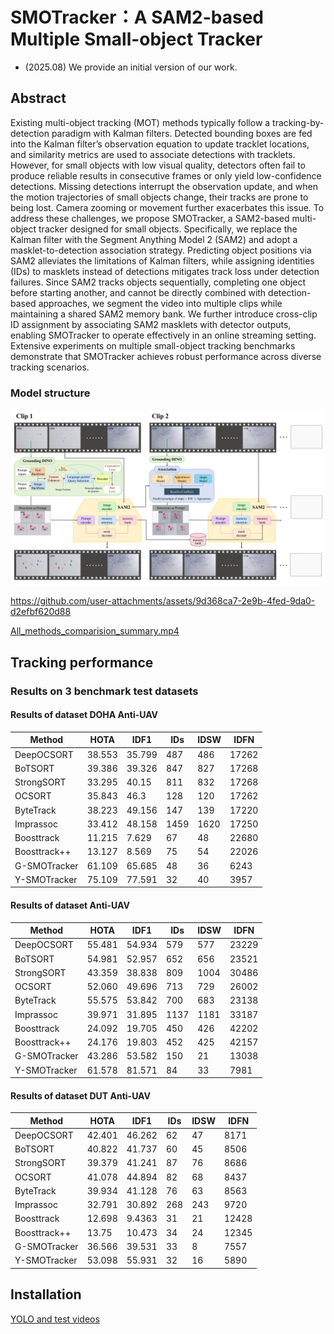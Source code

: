 # SMOTracker：A SAM2-based Multiple Small-object Tracker

- (2025.08) We provide an initial version of our work.

## Abstract
Existing multi-object tracking (MOT) methods typically follow a tracking-by-detection paradigm with Kalman filters. Detected bounding boxes are fed into the Kalman filter’s observation equation to update tracklet locations, and similarity metrics are used to associate detections with tracklets. However, for small objects with low visual quality, detectors often fail to produce reliable results in consecutive frames or only yield low-confidence detections. Missing detections interrupt the observation update, and when the motion trajectories of small objects change, their tracks are prone to being lost. Camera zooming or movement further exacerbates this issue. To address these challenges, we propose SMOTracker, a SAM2-based multi-object tracker designed for small objects. Specifically, we replace the Kalman filter with the Segment Anything Model 2 (SAM2) and adopt a masklet-to-detection association strategy. Predicting object positions via SAM2 alleviates the limitations of Kalman filters, while assigning identities (IDs) to masklets instead of detections mitigates track loss under detection failures. Since SAM2 tracks objects sequentially, completing one object before starting another, and cannot be directly combined with detection-based approaches, we segment the video into multiple clips while maintaining a shared SAM2 memory bank. We further introduce cross-clip ID assignment by associating SAM2 masklets with detector outputs, enabling SMOTracker to operate effectively in an online streaming setting. Extensive experiments on multiple small-object tracking benchmarks demonstrate that SMOTracker achieves robust performance across diverse tracking scenarios.

### Model structure
<p align="center"><img src="assets/structure.jpg" width="500"/></p>

https://github.com/user-attachments/assets/9d368ca7-2e9b-4fed-9da0-d2efbf620d88

[All_methods_comparision_summary.mp4](assets/All_methods_comparision_summary.mp4)

[//]: # (<video width="800" height="600" controls>)

[//]: # (    <source src="assets/All_methods_comparison_summary.mp4" type="video/mp4">)

[//]: # (</video>)

## Tracking performance
### Results on 3 benchmark test datasets
#### Results of dataset DOHA Anti-UAV
| Method       | HOTA   | IDF1   | IDs  | IDSW | IDFN  |
|--------------|--------|--------|------|------|-------|
| DeepOCSORT   | 38.553 | 35.799 | 487  | 486  | 17262 |
| BoTSORT      | 39.386 | 39.326 | 847  | 827  | 17268 |
| StrongSORT   | 33.295 | 40.15  | 811  | 832  | 17268 |
| OCSORT       | 35.843 | 46.3   | 128  | 120  | 17262 |
| ByteTrack    | 38.223 | 49.156 | 147  | 139  | 17220 |
| Imprassoc    | 33.412 | 48.158 | 1459 | 1620 | 17250 |
| Boosttrack   | 11.215 | 7.629  | 67   | 48   | 22680 |
| Boosttrack++ | 13.127 | 8.569  | 75   | 54   | 22026 |
| G-SMOTracker | 61.109 | 65.685 | 48   | 36   | 6243  |
| Y-SMOTracker | 75.109 | 77.591 | 32   | 40   | 3957  |

#### Results of dataset Anti-UAV
| Method       | HOTA   | IDF1   | IDs  | IDSW | IDFN  |
|--------------|--------|--------|------|------|-------|
| DeepOCSORT   | 55.481 | 54.934 | 579  | 577  | 23229 |
| BoTSORT      | 54.981 | 52.957 | 652  | 656  | 23521 |
| StrongSORT   | 43.359 | 38.838 | 809  | 1004 | 30486 |
| OCSORT       | 52.060 | 49.696 | 713  | 729  | 26002 |
| ByteTrack    | 55.575 | 53.842 | 700  | 683  | 23138 |
| Imprassoc    | 39.971 | 31.895 | 1137 | 1181 | 33187 |
| Boosttrack   | 24.092 | 19.705 | 450  | 426  | 42202 |
| Boosttrack++ | 24.176 | 19.803 | 452  | 425  | 42157 |
| G-SMOTracker | 43.286 | 53.582 | 150  | 21   | 13038 |
| Y-SMOTracker | 61.578 | 81.571 | 84   | 33   | 7981  |

#### Results of dataset DUT Anti-UAV
| Method       | HOTA   | IDF1   | IDs | IDSW | IDFN  |
|--------------|--------|--------|-----|------|-------|
| DeepOCSORT   | 42.401 | 46.262 | 62  | 47   | 8171  |
| BoTSORT      | 40.822 | 41.737 | 60  | 45   | 8506  |
| StrongSORT   | 39.379 | 41.241 | 87  | 76   | 8686  |
| OCSORT       | 41.078 | 44.894 | 82  | 68   | 8437  |
| ByteTrack    | 39.934 | 41.128 | 76  | 63   | 8563  |
| Imprassoc    | 32.791 | 30.892 | 268 | 243  | 9720  |
| Boosttrack   | 12.698 | 9.4363 | 31  | 21   | 12428 |
| Boosttrack++ | 13.75  | 10.473 | 34  | 24   | 12345 |
| G-SMOTracker | 36.566 | 39.531 | 33  | 8    | 7557  |
| Y-SMOTracker | 53.098 | 55.931 | 32  | 16   | 5890  |

## Installation
[YOLO and test videos](https://drive.google.com/file/d/134OtEnjhvGCF06FPIHzIyElAAHSZEkPM/view?usp=sharing)

